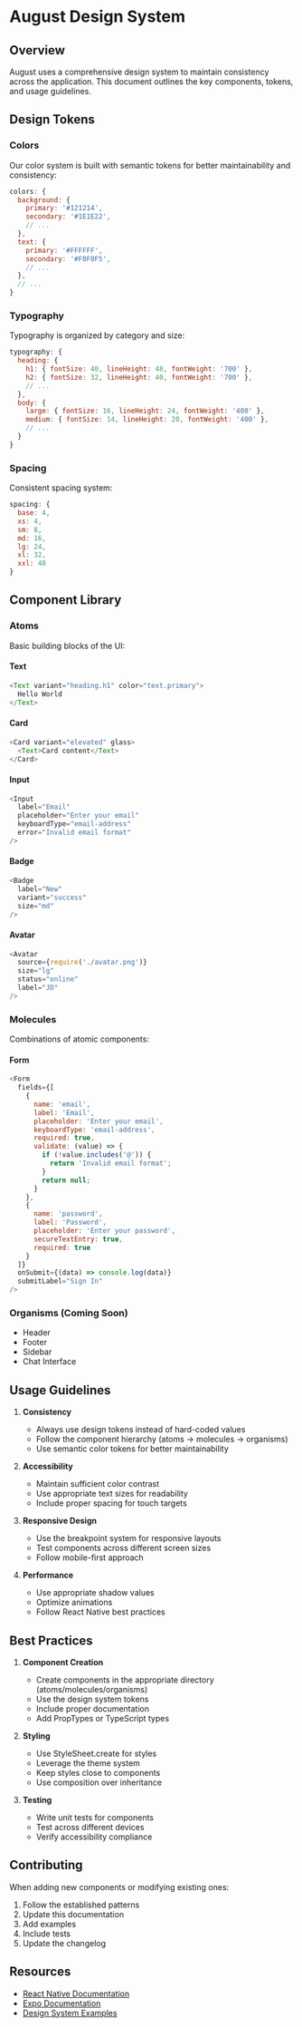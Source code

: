 # August Design System

## Overview

August uses a comprehensive design system to maintain consistency across the application. This document outlines the key components, tokens, and usage guidelines.

## Design Tokens

### Colors

Our color system is built with semantic tokens for better maintainability and consistency:

```javascript
colors: {
  background: {
    primary: '#121214',
    secondary: '#1E1E22',
    // ...
  },
  text: {
    primary: '#FFFFFF',
    secondary: '#F0F0F5',
    // ...
  },
  // ...
}
```

### Typography

Typography is organized by category and size:

```javascript
typography: {
  heading: {
    h1: { fontSize: 40, lineHeight: 48, fontWeight: '700' },
    h2: { fontSize: 32, lineHeight: 40, fontWeight: '700' },
    // ...
  },
  body: {
    large: { fontSize: 16, lineHeight: 24, fontWeight: '400' },
    medium: { fontSize: 14, lineHeight: 20, fontWeight: '400' },
    // ...
  }
}
```

### Spacing

Consistent spacing system:

```javascript
spacing: {
  base: 4,
  xs: 4,
  sm: 8,
  md: 16,
  lg: 24,
  xl: 32,
  xxl: 48
}
```

## Component Library

### Atoms

Basic building blocks of the UI:

#### Text
```javascript
<Text variant="heading.h1" color="text.primary">
  Hello World
</Text>
```

#### Card
```javascript
<Card variant="elevated" glass>
  <Text>Card content</Text>
</Card>
```

#### Input
```javascript
<Input
  label="Email"
  placeholder="Enter your email"
  keyboardType="email-address"
  error="Invalid email format"
/>
```

#### Badge
```javascript
<Badge
  label="New"
  variant="success"
  size="md"
/>
```

#### Avatar
```javascript
<Avatar
  source={require('./avatar.png')}
  size="lg"
  status="online"
  label="JD"
/>
```

### Molecules

Combinations of atomic components:

#### Form
```javascript
<Form
  fields={[
    {
      name: 'email',
      label: 'Email',
      placeholder: 'Enter your email',
      keyboardType: 'email-address',
      required: true,
      validate: (value) => {
        if (!value.includes('@')) {
          return 'Invalid email format';
        }
        return null;
      }
    },
    {
      name: 'password',
      label: 'Password',
      placeholder: 'Enter your password',
      secureTextEntry: true,
      required: true
    }
  ]}
  onSubmit={(data) => console.log(data)}
  submitLabel="Sign In"
/>
```

### Organisms (Coming Soon)
- Header
- Footer
- Sidebar
- Chat Interface

## Usage Guidelines

1. **Consistency**
   - Always use design tokens instead of hard-coded values
   - Follow the component hierarchy (atoms → molecules → organisms)
   - Use semantic color tokens for better maintainability

2. **Accessibility**
   - Maintain sufficient color contrast
   - Use appropriate text sizes for readability
   - Include proper spacing for touch targets

3. **Responsive Design**
   - Use the breakpoint system for responsive layouts
   - Test components across different screen sizes
   - Follow mobile-first approach

4. **Performance**
   - Use appropriate shadow values
   - Optimize animations
   - Follow React Native best practices

## Best Practices

1. **Component Creation**
   - Create components in the appropriate directory (atoms/molecules/organisms)
   - Use the design system tokens
   - Include proper documentation
   - Add PropTypes or TypeScript types

2. **Styling**
   - Use StyleSheet.create for styles
   - Leverage the theme system
   - Keep styles close to components
   - Use composition over inheritance

3. **Testing**
   - Write unit tests for components
   - Test across different devices
   - Verify accessibility compliance

## Contributing

When adding new components or modifying existing ones:

1. Follow the established patterns
2. Update this documentation
3. Add examples
4. Include tests
5. Update the changelog

## Resources

- [React Native Documentation](https://reactnative.dev/)
- [Expo Documentation](https://docs.expo.dev/)
- [Design System Examples](https://www.designsystems.com/) 